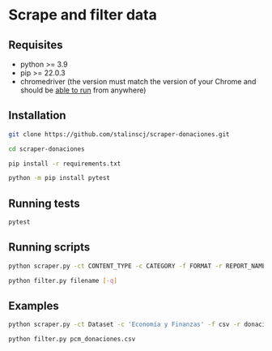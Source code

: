 # Scrape and filter data


## Requisites

- python >= 3.9
- pip >= 22.0.3
- chromedriver (the version must match the version of your Chrome and should be [able to run](https://chromedriver.chromium.org/getting-started#h.p_ID_36) from anywhere)


## Installation

```sh
git clone https://github.com/stalinscj/scraper-donaciones.git
```

```sh
cd scraper-donaciones
```

```sh
pip install -r requirements.txt
```

```sh
python -m pip install pytest
```


## Running tests

```sh
pytest
```


## Running scripts

```sh
python scraper.py -ct CONTENT_TYPE -c CATEGORY -f FORMAT -r REPORT_NAME [-q]
```

```sh
python filter.py filename [-q]
```


## Examples

```sh
python scraper.py -ct Dataset -c 'Economía y Finanzas' -f csv -r donaciones
```

```sh
python filter.py pcm_donaciones.csv
```

